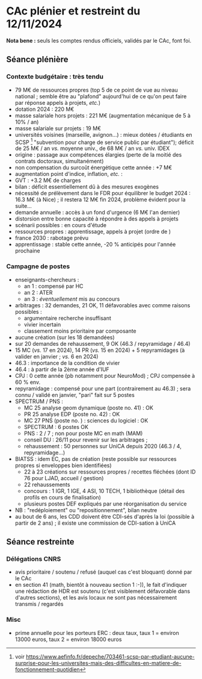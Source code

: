 # CAc plénier et restreint du 12/11/2024

**Nota bene :** seuls les comptes rendus officiels, validés par le CAc, font foi. 

## Séance plénière

### Contexte budgétaire : très tendu

- 79 M€ de ressources propres (top 5 de ce point de vue au niveau national ; semble être au "plafond" aujourd'hui de ce qu'on peut faire par réponse appels à projets, *etc.*)
- dotation 2024 : 220 M€
- masse salariale hors projets : 221 M€ (augmentation mécanique de 5 à 10% / an)
- masse salariale sur projets : 19 M€
- universités voisines (marseille, avignon...) : mieux dotées / étudiants en SCSP  [^1] "subvention pour charge de service public par étudiant"); déficit de 25 M€ / an *vs.* moyenne univ., de 68 M€ / an *vs.* univ. IDEX
- origine : passage aux compétences élargies (perte de la moitié des contrats doctoraux, simultanément)
- non compensation du surcoût énergétique cette année : +7 M€
- augmentation point d'indice, inflation, *etc.* : 
- GVT : +3.2 M€ de charges
- bilan : déficit essentiellement dû à des mesures exogènes 
- nécessité de prélèvement dans le FDR pour équilibrer le budget 2024 : 16.3 M€ (à Nice) ; il restera 12 M€ fin 2024, problème évident pour la suite...
- demande annuelle : accès à un fond d'urgence (6 M€ l'an dernier)
- distorsion entre bonne capacité à répondre à des appels à projets 
- scénarii possibles : en cours d'étude 
- ressources propres : apprentissage, appels à projet (ordre de )
- france 2030 : rabotage prévu 
- apprentissage : stable cette année, -20 % anticipés pour l'année prochaine 

### Campagne de postes

- enseignants-chercheurs : 
	- an 1 : compensé par HC
	- an 2 : ATER
	- an 3 : *éventuellement* mis au concours
- arbitrages : 32 demandes, 21 OK, 11 défavorables avec comme raisons possibles : 
	- argumentaire recherche insuffisant
	- vivier incertain
	- classement moins prioritaire par composante
- aucune création (sur les 18 demandées)
- sur 20 demandes de rehaussement, 9 OK (46.3 / repyramidage / 46.4)
- 15 MC (*vs.* 17 en 2024), 14 PR (*vs.* 15 en 2024) + 5 repyramidages (à valider en janvier ; *vs.* 6 en 2024)
- 46.3 : importance de la condition de vivier
- 46.4 : à partir de la 2ème année d'IUF
- CPJ : 0 cette année (pb notamment pour NeuroMod) ; CPJ compensée à 60 % env.
- repyramidage : compensé pour une part (contrairement au 46.3) ; sera connu / validé en janvier, "pari" fait sur 5 postes
- SPECTRUM / PNS :
	- MC 25 analyse geom dynamique (poste no. 41) : OK
	- PR 25 analyse EDP (poste no. 42) : OK
	- MC 27 PNS (poste no. ) : sciences du logiciel : OK 
	- SPECTRUM : 6 postes OK
	- PNS : 2 / 7 ; non pour poste MC en math (MAM)
	- conseil DU : 26/11 pour revenir sur les arbitrages ; 
	- rehaussement : 50 personnes sur UniCA depuis 2020 (46.3 / 4, repyramidage...)
- BIATSS : idem EC, pas de création (reste possible sur ressources propres si enveloppes bien identifiées)
	 - 22 à 23 créations sur ressources propres / recettes fléchées (dont ID 76 pour LJAD, accueil / gestion)
	 - 22 rehaussements
	 - concours : 1 IGR, 1 IGE, 4 ASI, 10 TECH, 1 bibliothèque (détail des profils en cours de finalisation)
	 - plusieurs postes DEF expliqués par une réorganisation du service
- NB : "redéploiement" ou "repositionnement", bilan neutre
- au bout de 6 ans, les CDD doivent être CDI-sés d'après la loi (possible à partir de 2 ans) ; il existe une commission de CDI-sation à UniCA

## Séance restreinte

### Délégations CNRS

- avis prioritaire / soutenu / refusé (auquel cas c'est bloquant) donné par le CAc
- en section 41 (math, bientôt à nouveau section 1 :-)), le fait d'indiquer une rédaction de HDR est soutenu (c'est visiblement défavorable dans d'autres sections), et les avis locaux ne sont pas nécessairement transmis / regardés

### Misc

- prime annuelle pour les porteurs ERC : deux taux, taux 1 = environ 13000 euros, taux 2 = environ 18000 euros

[^1]: voir https://www.aefinfo.fr/depeche/703461-scsp-par-etudiant-aucune-surprise-pour-les-universites-mais-des-difficultes-en-matiere-de-fonctionnement-quotidien
